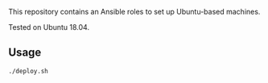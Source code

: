This repository contains an Ansible roles to set up Ubuntu-based machines.

Tested on Ubuntu 18.04.

## Usage
```
./deploy.sh
```
